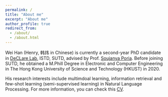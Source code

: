 ```yaml
---
permalink: /
title: "About me"
excerpt: "About me"
author_profile: true
redirect_from: 
  - /about/
  - /about.html
---
```


Wei Han (Henry, 韩炜 in Chinese) is currently a second-year PhD candidate in [DeCLare Lab](https://declare-lab.net/), ISTD, SUTD, advised by Prof. [Soujanya Poria](https://sporia.info/). Before joining SUTD, he obtained a M.Phill Degree in Electronic and Computer Engineering in The Hong Kong University of Science and Technology (HKUST) in 2020.

His research interests include multimdoal learning, information retrieval and few-shot learning (semi-supervised learning) in Natural Language Processing. For more information, you can check this [CV](https://Clement25.github.io/files/cv_latest.pdf).
